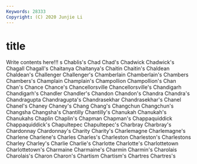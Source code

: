 ```yaml
---
Keywords: 28333
Copyright: (C) 2020 Junjie Li
---
```


# title

Write contents here!!!
s 
Chablis's 
Chad 
Chad's 
Chadwick 
Chadwick's 
Chagall 
Chagall's
Chaitanya 
Chaitanya's 
Chaitin 
Chaitin's 
Chaldean 
Chaldean's 
Challenger 
Challenger's 
Chamberlain 
Chamberlain's
Chambers 
Chambers's 
Champlain 
Champlain's 
Champollion 
Champollion's 
Chan 
Chan's 
Chance 
Chance's
Chancellorsville 
Chancellorsville's 
Chandigarh 
Chandigarh's 
Chandler 
Chandler's 
Chandon 
Chandon's 
Chandra 
Chandra's
Chandragupta 
Chandragupta's 
Chandrasekhar 
Chandrasekhar's 
Chanel 
Chanel's 
Chaney 
Chaney's 
Chang 
Chang's
Changchun 
Changchun's 
Changsha 
Changsha's 
Chantilly 
Chantilly's 
Chanukah 
Chanukah's 
Chanukahs 
Chaplin
Chaplin's 
Chapman 
Chapman's 
Chappaquiddick 
Chappaquiddick's 
Chapultepec 
Chapultepec's 
Charbray 
Charbray's 
Chardonnay
Chardonnay's 
Charity 
Charity's 
Charlemagne 
Charlemagne's 
Charlene 
Charlene's 
Charles 
Charles's 
Charleston
Charleston's 
Charlestons 
Charley 
Charley's 
Charlie 
Charlie's 
Charlotte 
Charlotte's 
Charlottetown 
Charlottetown's
Charmaine 
Charmaine's 
Charmin 
Charmin's 
Charolais 
Charolais's 
Charon 
Charon's 
Chartism 
Chartism's
Chartres 
Chartres's 
